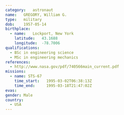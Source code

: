 ```yaml
---
category:	astronaut
name:	GREGORY, William G.
type:	military
dob:	1957-05-14
birthplace:
  - name:	Lockport, New York
    latitude:	43.1688
    longitude:	-78.7006
qualifications:
  - BSc in engineering science
  - MSc in engineering mechanics
references:
  - http://www.nasa.gov/pdf/740566main_current.pdf
missions:
  - name: STS-67
    time_start:   1995-03-02T06:38:13Z
    time_end:     1995-03-18T21:47:02Z
evas:
gender:	Male
country:
  - USA
---
```

